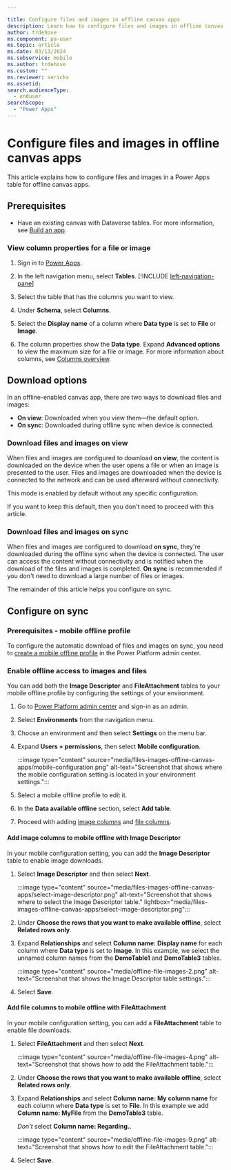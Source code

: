 ```yaml
---

title: Configure files and images in offline canvas apps
description: Learn how to configure files and images in offline canvas apps.
author: trdehove
ms.component: pa-user
ms.topic: article
ms.date: 03/13/2024
ms.subservice: mobile
ms.author: trdehove
ms.custom: ""
ms.reviewer: sericks
ms.assetid: 
search.audienceType: 
  - enduser
searchScope:
  - "Power Apps"
---
```


# Configure files and images in offline canvas apps

This article explains how to configure files and images in a Power Apps table for offline canvas apps.

## Prerequisites

- Have an existing canvas with Dataverse tables. For more information, see [Build an app](../maker/canvas-apps/getting-started.md#build-an-app).

### View column properties for a file or image

1. Sign in to [Power Apps](https://make.powerapps.com).

1. In the left navigation menu, select **Tables**. [!INCLUDE [left-navigation-pane](../includes/left-navigation-pane.md)] 

1. Select the table that has the columns you want to view. 

1. Under **Schema**, select **Columns**.
  
1. Select the **Display name** of a column where **Data type** is set to **File** or **Image**.

1. The column properties show the **Data type**. Expand **Advanced options** to view the maximum size for a file or image. For more information about columns, see [Columns overview](../maker/data-platform/fields-overview.md).


## Download options

In an offline-enabled canvas app, there are two ways to download files and images:

- **On view**: Downloaded when you view them—the default option.
- **On sync**: Downloaded during offline sync when device is connected.

### Download files and images on view

When files and images are configured to download **on view**, the content is downloaded on the device when the user opens a file or when an image is presented to the user. Files and images are downloaded when the device is connected to the network and can be used afterward without connectivity.

This mode is enabled by default without any specific configuration.

If you want to keep this default, then you don't need to proceed with this article.

### Download files and images on sync

When files and images are configured to download **on sync**, they're downloaded during the offline sync when the device is connected. The user can access the content without connectivity and is notified when the download of the files and images is completed. **On sync** is recommended if you don't need to download a large number of files or images.

The remainder of this article helps you configure on sync.

## Configure on sync

### Prerequisites - mobile offline profile

To configure the automatic download of files and images on sync, you need to  [create a mobile offline profile](canvas-mobile-offline-setup.md#create-a-mobile-offline-profile) in the Power Platform admin center.

### Enable offline access to images and files

You can add both the **Image Descriptor** and **FileAttachment** tables to your mobile offline profile by configuring the settings of your environment.

1. Go to [Power Platform admin center](https://admin.powerplatform.microsoft.com) and sign-in as an admin.

1. Select **Environments** from the navigation menu.

1. Choose an environment and then select **Settings** on the menu bar.

1. Expand **Users + permissions**, then select **Mobile configuration**.

   :::image type="content" source="media/files-images-offline-canvas-apps/mobile-configuration.png" alt-text="Screenshot that shows where the mobile configuration setting is located in your environment settings.":::

1. Select a mobile offline profile to edit it.

1. In the **Data available offline** section, select **Add table**.

1. Proceed with adding [image columns](#add-image-columns-to-mobile-offline-with-image-descriptor) and [file columns](#add-file-columns-to-mobile-offline-with-fileattachment).

#### Add image columns to mobile offline with Image Descriptor

In your mobile configuration setting, you can add the **Image Descriptor** table to enable image downloads.

1. Select **Image Descriptor** and then select **Next**.

   :::image type="content" source="media/files-images-offline-canvas-apps/select-image-descriptor.png" alt-text="Screenshot that shows where to select the Image Descriptor table." lightbox="media/files-images-offline-canvas-apps/select-image-descriptor.png":::

1. Under **Choose the rows that you want to make available offline**, select **Related rows only**.

1. Expand **Relationships** and select **Column name: Display name** for each column where **Data type** is set to **Image**. In this example, we select the unnamed column names from the **DemoTable1** and **DemoTable3** tables.

   :::image type="content" source="media/offline-file-images-2.png" alt-text="Screenshot that shows the Image Descriptor table settings.":::
  
1. Select **Save**.

#### Add file columns to mobile offline with FileAttachment

In your mobile configuration setting, you can add a **FileAttachment** table to enable file downloads.

1. Select **FileAttachment** and then select **Next**.

   :::image type="content" source="media/offline-file-images-4.png" alt-text="Screenshot that shows how to add the FileAttachment table.":::

1. Under **Choose the rows that you want to make available offline**, select **Related rows only**.

1. Expand **Relationships** and select **Column name: My column name** for each column where **Data type** is set to **File**. In this example we add **Column name: MyFile** from the **DemoTable3** table.

   _Don't_ select **Column name: Regarding.**.

   :::image type="content" source="media/offline-file-images-9.png" alt-text="Screenshot that shows how to edit the FileAttachment table.":::

1. Select **Save**.

